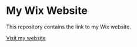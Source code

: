 # My Wix Website

This repository contains the link to my Wix website.

[Visit my website](https://elegantensembles.wixsite.com/e-commerce)
